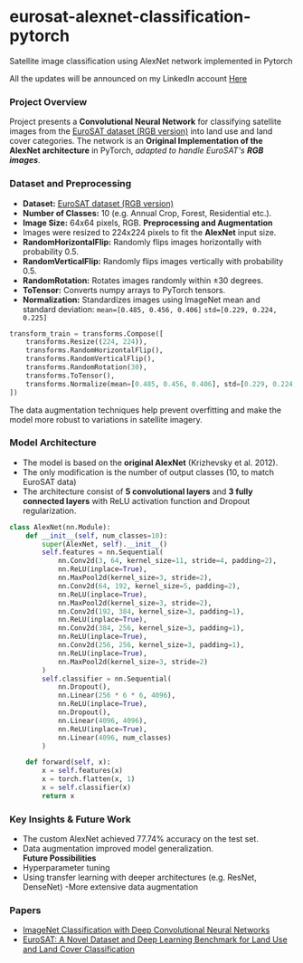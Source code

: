 # eurosat-alexnet-classification-pytorch
Satellite image classification using AlexNet network implemented in Pytorch

All the updates will be announced on my LinkedIn account [Here](https://www.linkedin.com/in/kacper-litwi%C5%84czyk-0714ab350/)

### Project Overview
Project presents a **Convolutional Neural Network** for classifying satellite images from the [EuroSAT dataset (RGB version)](https://zenodo.org/records/7711810/files/EuroSAT_RGB.zip?download=1) into land use and land cover categories. The network is an **Original Implementation of the AlexNet architecture** in PyTorch, *adapted to handle EuroSAT's **RGB images***.
### Dataset and Preprocessing
- **Dataset:** [EuroSAT dataset (RGB version)](https://zenodo.org/records/7711810#.ZAm3k-zMKEA)
- **Number of Classes:** 10 (e.g. Annual Crop, Forest, Residential etc.).
- **Image Size:** 64x64 pixels, RGB.
**Preprocessing and Augmentation**
- Images were resized to 224x224 pixels to fit the **AlexNet** input size.
- **RandomHorizontalFlip:** Randomly flips images horizontally with probability 0.5.
- **RandomVerticalFlip:** Randomly flips images vertically with probability 0.5.
- **RandomRotation:** Rotates images randomly within ±30 degrees.
- **ToTensor:** Converts numpy arrays to PyTorch tensors.
- **Normalization:** Standardizes images using ImageNet mean and standard deviation:
`mean=[0.485, 0.456, 0.406]`
`std=[0.229, 0.224, 0.225]`

```python
transform_train = transforms.Compose([
    transforms.Resize((224, 224)),
    transforms.RandomHorizontalFlip(),
    transforms.RandomVerticalFlip(),
    transforms.RandomRotation(30),
    transforms.ToTensor(),
    transforms.Normalize(mean=[0.485, 0.456, 0.406], std=[0.229, 0.224, 0.225])
])
```
The data augmentation techniques help prevent overfitting and make the model more robust to variations in satellite imagery.
### Model Architecture
- The model is based on the **original AlexNet** (Krizhevsky et al. 2012).
- The only modification is the number of output classes (10, to match EuroSAT data)
- The architecture consist of **5 convolutional layers** and **3 fully connected layers** with ReLU activation function and Dropout regularization.

```python
class AlexNet(nn.Module):
    def __init__(self, num_classes=10):
        super(AlexNet, self).__init__()
        self.features = nn.Sequential(
            nn.Conv2d(3, 64, kernel_size=11, stride=4, padding=2),
            nn.ReLU(inplace=True),
            nn.MaxPool2d(kernel_size=3, stride=2),
            nn.Conv2d(64, 192, kernel_size=5, padding=2),
            nn.ReLU(inplace=True),
            nn.MaxPool2d(kernel_size=3, stride=2),
            nn.Conv2d(192, 384, kernel_size=3, padding=1),
            nn.ReLU(inplace=True),
            nn.Conv2d(384, 256, kernel_size=3, padding=1),
            nn.ReLU(inplace=True),
            nn.Conv2d(256, 256, kernel_size=3, padding=1),
            nn.ReLU(inplace=True),
            nn.MaxPool2d(kernel_size=3, stride=2)
        )
        self.classifier = nn.Sequential(
            nn.Dropout(),
            nn.Linear(256 * 6 * 6, 4096),
            nn.ReLU(inplace=True),
            nn.Dropout(),
            nn.Linear(4096, 4096),
            nn.ReLU(inplace=True),
            nn.Linear(4096, num_classes)
        )

    def forward(self, x):
        x = self.features(x)
        x = torch.flatten(x, 1)
        x = self.classifier(x)
        return x
```
### Key Insights & Future Work
- The custom AlexNet achieved 77.74% accuracy on the test set.
- Data augmentation improved model generalization.<br>
**Future Possibilities**
- Hyperparameter tuning
- Using transfer learning with deeper architectures (e.g. ResNet, DenseNet)
-More extensive data augmentation
### Papers
- [ImageNet Classification with Deep Convolutional Neural Networks](https://www.researchgate.net/publication/267960550_ImageNet_Classification_with_Deep_Convolutional_Neural_Networks)
- [EuroSAT: A Novel Dataset and Deep Learning Benchmark for Land Use and Land Cover Classification](https://ieeexplore.ieee.org/document/8519248)
